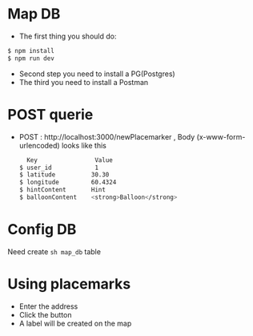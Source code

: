 
# Map DB  

- The first thing you should do:

```sh
$ npm install
$ npm run dev
```
- Second step you need to install a PG(Postgres)
- The third you need to install a Postman

# POST querie
 - POST : http://localhost:3000/newPlacemarker , Body (x-www-form-urlencoded) looks like this
    ```sh
      Key                Value 
    $ user_id            1
    $ latitude          30.30
    $ longitude			60.4324
    $ hintContent		Hint
    $ balloonContent	<strong>Balloon</strong>
    ```

# Config DB
Need create ```sh map_db``` table

# Using placemarks
- Enter the address
- Click the button
- A label will be created on the map